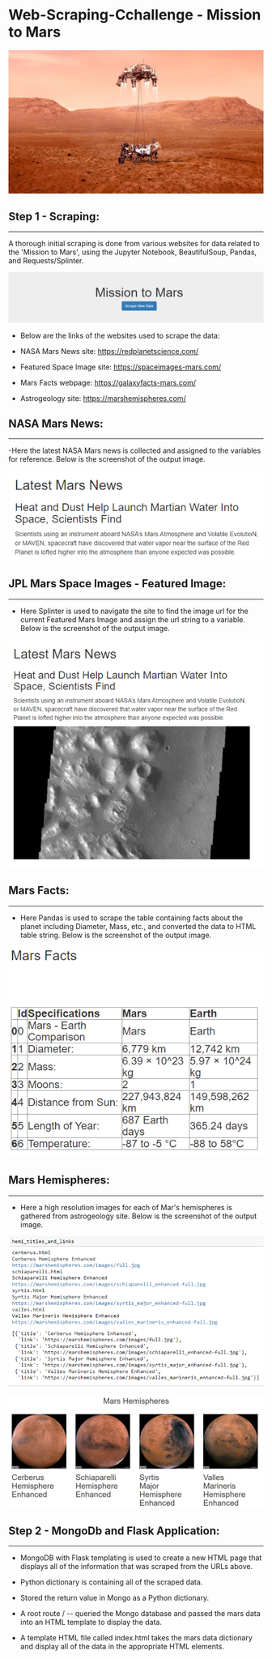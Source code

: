 # **Web-Scraping-Cchallenge - Mission to Mars**

![Mission to Mars](Images/marscraft.jpg)

## **Step 1 - Scraping**:
---

A thorough initial scraping is done from various websites for data related to the 'Mission to Mars', using the  Jupyter Notebook, BeautifulSoup, Pandas, and Requests/Splinter.

![Scrape Button](Images/scrape_button.PNG)

- Below are the links of the websites used to scrape the data:

- NASA Mars News site: https://redplanetscience.com/     
- Featured Space Image site: https://spaceimages-mars.com/
- Mars Facts webpage: https://galaxyfacts-mars.com/
- Astrogeology site: https://marshemispheres.com/

## **NASA Mars News**:
---

-Here the latest NASA Mars news is collected and assigned to the variables for reference. Below is the screenshot of the output image.


![Nasa Mars News](Images/latest_news.PNG)


## **JPL Mars Space Images - Featured Image**:
---

- Here Splinter is used to navigate the site to find the image url for the current Featured Mars Image and assign the url string to a variable. Below is the screenshot of the output image.

![Featured Space Image](Images/featured_image.PNG)

## **Mars Facts**:
---

- Here Pandas is used to scrape the table containing facts about the planet including Diameter, Mass, etc., and converted the data to HTML table string. Below is the screenshot of the output image.

![Mars Facts](Images/mars_facts.PNG)

## **Mars Hemispheres**:
---

- Here a high resolution images for each of Mar's hemispheres is gathered from astrogeology site. Below is the screenshot of the output image.

![Mars Hemispheres](Images/hemispheres_output_results.PNG)

![Mars Hemispheres](Images/four_hemispheres.PNG)

## **Step 2 - MongoDb and Flask Application**:
---

- MongoDB with Flask templating is used to create a new HTML page that displays all of the information that was scraped from the URLs above.

- Python dictionary is containing all of the scraped data.

- Stored the return value in Mongo as a Python dictionary.

- A root route / -- queried the Mongo database and passed the mars data into an HTML template to display the data.

- A template HTML file called index.html takes the mars data dictionary and display all of the data in the appropriate HTML elements.










